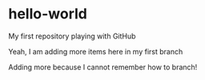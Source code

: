 # hello-world
My first repository playing with GitHub

Yeah, I am adding more items here in my first branch

Adding more because I cannot remember how to branch!
